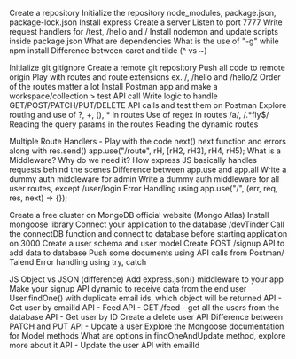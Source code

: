 Create a repository
Initialize the repository
node_modules, package.json, package-lock.json
Install express
Create a server
Listen to port 7777
Write request handlers for /test, /hello and /
Install nodemon and update scripts inside package.json
What are dependencies
What is the use of "-g" while npm install
Difference between caret and tilde (^ vs ~)

Initialize git
gitignore
Create a remote git repository
Push all code to remote origin
Play with routes and route extensions ex. /, /hello and /hello/2
Order of the routes matter a lot
Install Postman app and make a workspace/collection > test API call
Write logic to handle GET/POST/PATCH/PUT/DELETE API calls and test them on Postman
Explore routing and use of ?, +, (), * in routes
Use of regex in routes /a/, /.*fly$/
Reading the query params in the routes
Reading the dynamic routes

Multiple Route Handlers - Play with the code
next()
next function and errors along with res.send()
app.use("/route", rH, [rH2, rH3], rH4, rH5);
What is a Middleware? Why do we need it?
How express JS basically handles requests behind the scenes
Difference between app.use and app.all
Write a dummy auth middleware for admin
Write a dummy auth middleware for all user routes, except /user/login
Error Handling using app.use("/", (err, req, res, next) => {});

Create a free cluster on MongoDB official website (Mongo Atlas)
Install mongoose library
Connect your application to the database <Connection-url>/devTinder
Call the connectDB function and connect to database before starting application on 3000
Create a user schema and user model
Create POST /signup API to add data to database
Push some documents using API calls from Postman/ Talend
Error handling using try, catch

JS Object vs JSON (difference)
Add express.json() middleware to your app
Make your signup API dynamic to receive data from the end user
User.findOne() with duplicate email ids, which object will be returned
API - Get user by emailId
API - Feed API - GET /feed - get all the users from the database
API - Get user by ID
Create a delete user API
Difference between PATCH and PUT
API - Update a user
Explore the Mongoose documentation for Model methods
What are options in findOneAndUpdate method, explore more about it
API - Update the user API with emailId